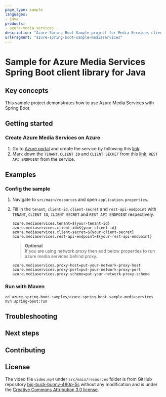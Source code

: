 ```yaml
---
page_type: sample
languages:
- java
products:
- azure-media-services
description: "Azure Spring Boot Sample project for Media Services client library"
urlFragment: "azure-spring-boot-sample-mediaservices"
---
```


# Sample for Azure Media Services Spring Boot client library for Java

## Key concepts
This sample project demonstrates how to use Azure Media Services with Spring Boot.

## Getting started



### Create Azure Media Services on Azure

1. Go to [Azure portal](https://portal.azure.com/) and create the service by following this [link](https://docs.microsoft.com/azure/media-services/media-services-portal-create-account). 
2. Mark down the `TENANT`, `CLIENT ID` and `CLIENT SECRET` from this [link](https://docs.microsoft.com/azure/media-services/latest/stream-files-dotnet-quickstart#access-the-media-services-api),
 `REST API ENDPOINT` from the service.

## Examples

### Config the sample

1. Navigate to `src/main/resources` and open `application.properties`.
2. Fill in the `tenant`, `client-id`, `client-secret` and `rest-api-endpoint` with `TENANT`, `CLIENT ID`, `CLIENT SECRET`
and `REST API ENDPOINT` respectively.
    ```properties
    azure.mediaservices.tenant=${your-tenant-id}
    azure.mediaservices.client-id=${your-client-id}
    azure.mediaservices.client-secret=${your-client-secret}
    azure.mediaservices.rest-api-endpoint=${your-rest-api-endpoint}
    ```

    > <strong>Optional</strong>  
    > If you are using network proxy then add below properties to run azure media services behind proxy.  
    ```
    azure.mediaservices.proxy-host=put-your-network-proxy-host
    azure.mediaservices.proxy-port=put-your-network-proxy-port
    azure.mediaservices.proxy-scheme=put-your-network-proxy-scheme
    ```

### Run with Maven

```
cd azure-spring-boot-samples/azure-spring-boot-sample-mediaservices
mvn spring-boot:run
```

## Troubleshooting
## Next steps
## Contributing

## License

The video file `video.mp4` under `src/main/resources` folder is from GitHub repository [big-buck-bunny-480p-5s](https://github.com/bower-media-samples/big-buck-bunny-480p-5s) without any modification and is under the [Creative Commons Attribution 3.0 license](https://creativecommons.org/licenses/by/3.0/).

<!-- LINKS -->

